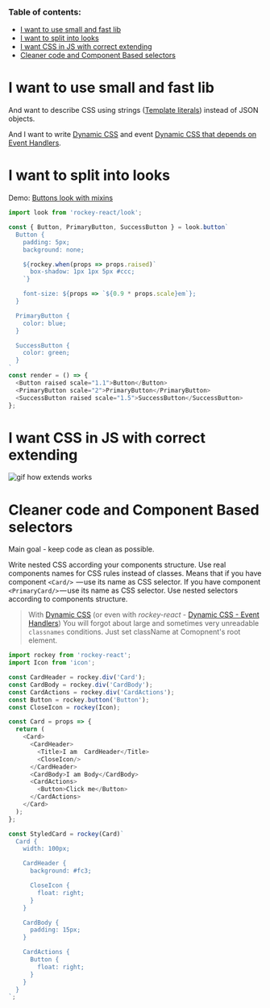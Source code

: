 ### Table of contents:

- [I want to use small and fast lib](#i-want-to-use-small-and-fast-lib)
- [I want to split into looks](#i-want-to-split-into-looks)
- [I want CSS in JS with correct extending](#i-want-css-in-js-with-correct-extending)
- [Cleaner code and Component Based selectors](#cleaner-code-and-component-based-selectors)

# I want to use small and fast lib

And want to describe CSS using strings ([Template literals](https://developer.mozilla.org/en/docs/Web/JavaScript/Reference/Template_literals)) instead of JSON objects.

And I want to write [Dynamic CSS](https://github.com/tuchk4/rockey/tree/master/packages/rockey-react#dynamic-cssprops) and event [Dynamic CSS that depends on Event Handlers](https://github.com/tuchk4/rockey/tree/master/packages/rockey-react#dynamic-csseventhandlers).

# I want to split into looks

Demo: [Buttons look with mixins](https://www.webpackbin.com/bins/-Kiu3e_2HuGQx3vtnf0m)

```js
import look from 'rockey-react/look';

const { Button, PrimaryButton, SuccessButton } = look.button`
  Button {
    padding: 5px;
    background: none;

    ${rockey.when(props => props.raised)`
      box-shadow: 1px 1px 5px #ccc;
    `}

    font-size: ${props => `${0.9 * props.scale}em`};
  }

  PrimaryButton {
    color: blue;
  }

  SuccessButton {
    color: green;
  }
`
const render = () => {
  <Button raised scale="1.1">Button</Button>
  <PrimaryButton scale="2">PrimaryButton</PrimaryButton>
  <SuccessButton raised scale="1.5">SuccessButton</SuccessButton>
};
```

# I want CSS in JS with correct extending

![gif how extends works](https://cdn-images-1.medium.com/max/1600/1*cOu2wXkCq6_m6RPQSkNtsA.gif)

# Cleaner code and Component Based selectors

Main goal - keep code as clean as possible.

Write nested CSS according your components structure. Use real components names for CSS rules instead of classes.
Means that if you have component `<Card/>`  — use its name as CSS selector. If you have component `<PrimaryCard/>` — use its name as CSS selector. Use nested selectors according to components structure.

> With [Dynamic CSS](#https://github.com/tuchk4/rockey#dynamic-css) (or even with *rockey-react* - [Dynamic CSS - Event Handlers](#)) You will forgot about large and sometimes very unreadable `classnames` conditions. Just set className at Comopnent's root element.

```js
import rockey from 'rockey-react';
import Icon from 'icon';

const CardHeader = rockey.div('Card');
const CardBody = rockey.div('CardBody');
const CardActions = rockey.div('CardActions');
const Button = rockey.button('Button');
const CloseIcon = rockey(Icon);

const Card = props => {
  return (
    <Card>
      <CardHeader>
        <Title>I am  CardHeader</Title>
        <CloseIcon/>
      </CardHeader>
      <CardBody>I am Body</CardBody>
      <CardActions>
        <Button>Click me</Button>
      </CardActions>
    </Card>
  );
};

const StyledCard = rockey(Card)`
  Card {
    width: 100px;

    CardHeader {
      background: #fc3;

      CloseIcon {
        float: right;
      }
    }

    CardBody {
      padding: 15px;
    }

    CardActions {
      Button {
        float: right;
      }
    }  
  }
`;
```
